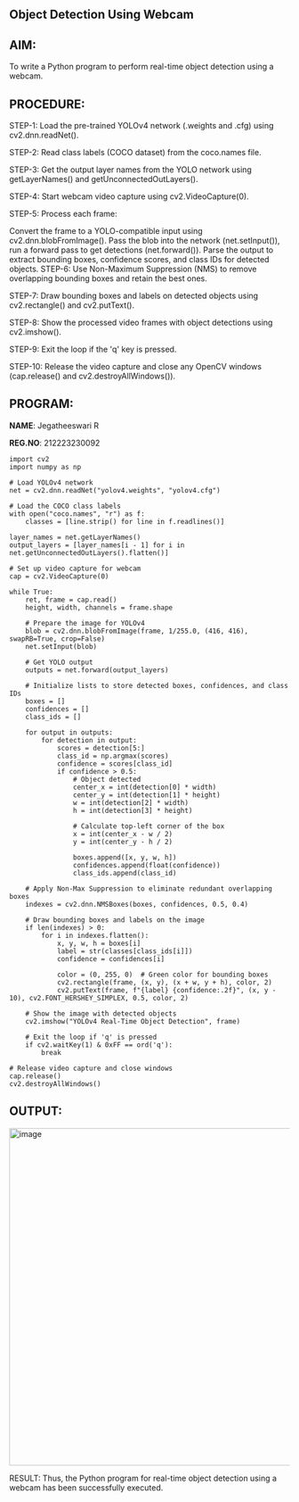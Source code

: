 ## Object Detection Using Webcam
## AIM:
To write a Python program to perform real-time object detection using a webcam.

## PROCEDURE:
STEP-1: Load the pre-trained YOLOv4 network (.weights and .cfg) using cv2.dnn.readNet().

STEP-2: Read class labels (COCO dataset) from the coco.names file.

STEP-3: Get the output layer names from the YOLO network using getLayerNames() and getUnconnectedOutLayers().

STEP-4: Start webcam video capture using cv2.VideoCapture(0).

STEP-5: Process each frame:

Convert the frame to a YOLO-compatible input using cv2.dnn.blobFromImage().
Pass the blob into the network (net.setInput()), run a forward pass to get detections (net.forward()).
Parse the output to extract bounding boxes, confidence scores, and class IDs for detected objects.
STEP-6: Use Non-Maximum Suppression (NMS) to remove overlapping bounding boxes and retain the best ones.

STEP-7: Draw bounding boxes and labels on detected objects using cv2.rectangle() and cv2.putText().

STEP-8: Show the processed video frames with object detections using cv2.imshow().

STEP-9: Exit the loop if the 'q' key is pressed.

STEP-10: Release the video capture and close any OpenCV windows (cap.release() and cv2.destroyAllWindows()).

## PROGRAM:
**NAME**: Jegatheeswari R 

**REG.NO**: 212223230092
```
import cv2
import numpy as np

# Load YOLOv4 network
net = cv2.dnn.readNet("yolov4.weights", "yolov4.cfg")

# Load the COCO class labels
with open("coco.names", "r") as f:
    classes = [line.strip() for line in f.readlines()]

layer_names = net.getLayerNames()
output_layers = [layer_names[i - 1] for i in net.getUnconnectedOutLayers().flatten()]

# Set up video capture for webcam
cap = cv2.VideoCapture(0)

while True:
    ret, frame = cap.read()
    height, width, channels = frame.shape

    # Prepare the image for YOLOv4
    blob = cv2.dnn.blobFromImage(frame, 1/255.0, (416, 416), swapRB=True, crop=False)
    net.setInput(blob)
    
    # Get YOLO output
    outputs = net.forward(output_layers)
    
    # Initialize lists to store detected boxes, confidences, and class IDs
    boxes = []
    confidences = []
    class_ids = []

    for output in outputs:
        for detection in output:
            scores = detection[5:]
            class_id = np.argmax(scores)
            confidence = scores[class_id]
            if confidence > 0.5:
                # Object detected
                center_x = int(detection[0] * width)
                center_y = int(detection[1] * height)
                w = int(detection[2] * width)
                h = int(detection[3] * height)

                # Calculate top-left corner of the box
                x = int(center_x - w / 2)
                y = int(center_y - h / 2)

                boxes.append([x, y, w, h])
                confidences.append(float(confidence))
                class_ids.append(class_id)

    # Apply Non-Max Suppression to eliminate redundant overlapping boxes
    indexes = cv2.dnn.NMSBoxes(boxes, confidences, 0.5, 0.4)

    # Draw bounding boxes and labels on the image
    if len(indexes) > 0:
        for i in indexes.flatten():
            x, y, w, h = boxes[i]
            label = str(classes[class_ids[i]])
            confidence = confidences[i]

            color = (0, 255, 0)  # Green color for bounding boxes
            cv2.rectangle(frame, (x, y), (x + w, y + h), color, 2)
            cv2.putText(frame, f"{label} {confidence:.2f}", (x, y - 10), cv2.FONT_HERSHEY_SIMPLEX, 0.5, color, 2)

    # Show the image with detected objects
    cv2.imshow("YOLOv4 Real-Time Object Detection", frame)

    # Exit the loop if 'q' is pressed
    if cv2.waitKey(1) & 0xFF == ord('q'):
        break

# Release video capture and close windows
cap.release()
cv2.destroyAllWindows()
```
## OUTPUT:
<img width="746" height="605" alt="image" src="https://github.com/user-attachments/assets/6099a3e0-0e4c-4e50-826d-c8b6e35fdde4" />

RESULT:
Thus, the Python program for real-time object detection using a webcam has been successfully executed.

